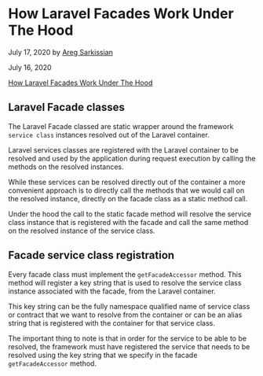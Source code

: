 # How Laravel Facades Work Under The Hood

July 17, 2020 by [Areg Sarkissian](https://aregsar.com/about)

July 16, 2020

[How Laravel Facades Work Under The Hood](https://aregsar.com/blog/2020/how-laravel-facades-work-under-the-hood)

## Laravel Facade classes

The Laravel Facade classed are static wrapper around the framework `service class` instances resolved out of the Laravel container.

Laravel services classes are registered with the Laravel container to be resolved and used by the application during request execution by calling the methods on the resolved instances.

While these services can be resolved directly out of the container a more convenient approach is to directly call the methods that we would call on the resolved instance, directly on the facade class as a static method call.

Under the hood the call to the static facade method will resolve the  service class instance that is registered with the facade and call the same method on the resolved instance of the service class.

## Facade service class registration

Every facade class must implement the `getFacadeAccessor` method. This method will register a key string that is used to resolve the service class instance associated with the facade, from the Laravel container.

This key string can be the fully namespace qualified name of service class or contract that we want to resolve from the container or can be an alias string that is registered with the container for that service class.

The important thing to note is that in order for the service to be able to be resolved, the framework must have registered the service that needs to be resolved using the key string that we specify in the facade `getFacadeAccessor` method.

